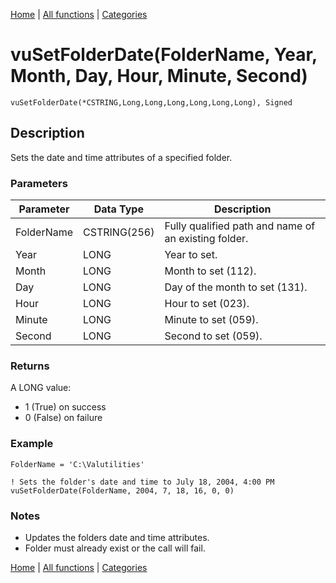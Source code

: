 [Home](../index.md) | [All functions](index.md) | [Categories](../categories/index.md)

# vuSetFolderDate(FolderName, Year, Month, Day, Hour, Minute, Second)

```Prototype
vuSetFolderDate(*CSTRING,Long,Long,Long,Long,Long,Long), Signed
```


## Description
Sets the date and time attributes of a specified folder.

### Parameters

| Parameter  | Data Type    | Description                                                        |
|------------|--------------|--------------------------------------------------------------------|
| FolderName | CSTRING(256) | Fully qualified path and name of an existing folder.               |
| Year       | LONG         | Year to set.                                                       |
| Month      | LONG         | Month to set (112).                                               |
| Day        | LONG         | Day of the month to set (131).                                    |
| Hour       | LONG         | Hour to set (023).                                                |
| Minute     | LONG         | Minute to set (059).                                              |
| Second     | LONG         | Second to set (059).                                              |

### Returns
A LONG value:  
- 1 (True) on success  
- 0 (False) on failure  

### Example

```Clarion
FolderName = 'C:\Valutilities'

! Sets the folder's date and time to July 18, 2004, 4:00 PM
vuSetFolderDate(FolderName, 2004, 7, 18, 16, 0, 0)
```

### Notes
- Updates the folders date and time attributes.  
- Folder must already exist or the call will fail.

[Home](../index.md) | [All functions](index.md) | [Categories](../categories/index.md)
